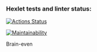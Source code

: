 ### Hexlet tests and linter status:

[![Actions Status](https://github.com/OksanaS13/frontend-project-44/workflows/hexlet-check/badge.svg)](https://github.com/OksanaS13/frontend-project-44/actions)

[![Maintainability](https://api.codeclimate.com/v1/badges/eb45b21651f64b7a5137/maintainability)](https://codeclimate.com/github/OksanaS13/frontend-project-44/maintainability)

Brain-even

<script id="asciicast-qAp1ac1oWKT5kaBC4l1Sq04Xl" src="https://asciinema.org/a/qAp1ac1oWKT5kaBC4l1Sq04Xl.js" async></script>
